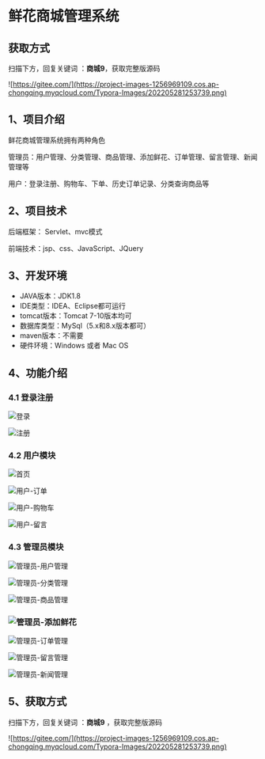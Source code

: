 # 鲜花商城管理系统

## 获取方式

扫描下方，回复关键词  ：**商城9**，获取完整版源码

![https://gitee.com/](https://project-images-1256969109.cos.ap-chongqing.myqcloud.com/Typora-Images/202205281253739.png)

## 1、项目介绍

鲜花商城管理系统拥有两种角色

管理员：用户管理、分类管理、商品管理、添加鲜花、订单管理、留言管理、新闻管理等

用户：登录注册、购物车、下单、历史订单记录、分类查询商品等


## 2、项目技术

后端框架： Servlet、mvc模式

前端技术：jsp、css、JavaScript、JQuery

## 3、开发环境

- JAVA版本：JDK1.8
- IDE类型：IDEA、Eclipse都可运行
- tomcat版本：Tomcat 7-10版本均可
- 数据库类型：MySql（5.x和8.x版本都可） 
- maven版本：不需要
- 硬件环境：Windows 或者 Mac OS


## 4、功能介绍

### 4.1 登录注册

![登录](https://project-images-1256969109.cos.ap-chongqing.myqcloud.com/Typora-Images/202208141800856.jpg)

![注册](https://project-images-1256969109.cos.ap-chongqing.myqcloud.com/Typora-Images/202208141800824.jpg)

### 4.2 用户模块

![首页](https://project-images-1256969109.cos.ap-chongqing.myqcloud.com/Typora-Images/202208141801230.jpg)

![用户-订单](https://project-images-1256969109.cos.ap-chongqing.myqcloud.com/Typora-Images/202208141801984.jpg)

![用户-购物车](https://project-images-1256969109.cos.ap-chongqing.myqcloud.com/Typora-Images/202208141801992.jpg)

![用户-留言](https://project-images-1256969109.cos.ap-chongqing.myqcloud.com/Typora-Images/202208141801153.jpg)

### 4.3 管理员模块

![管理员-用户管理](https://project-images-1256969109.cos.ap-chongqing.myqcloud.com/Typora-Images/202208141801338.jpg)

![管理员-分类管理](https://project-images-1256969109.cos.ap-chongqing.myqcloud.com/Typora-Images/202208141801910.jpg)

![管理员-商品管理](https://project-images-1256969109.cos.ap-chongqing.myqcloud.com/Typora-Images/202208141801836.jpg)

### ![管理员-添加鲜花](https://project-images-1256969109.cos.ap-chongqing.myqcloud.com/Typora-Images/202208141801645.jpg)

![管理员-订单管理](https://project-images-1256969109.cos.ap-chongqing.myqcloud.com/Typora-Images/202208141801612.jpg)

![管理员-留言管理](https://project-images-1256969109.cos.ap-chongqing.myqcloud.com/Typora-Images/202208141801793.jpg)

![管理员-新闻管理](https://project-images-1256969109.cos.ap-chongqing.myqcloud.com/Typora-Images/202208141801674.jpg)

## 5、获取方式

扫描下方，回复关键词  ：**商城9** ，获取完整版源码



![https://gitee.com/](https://project-images-1256969109.cos.ap-chongqing.myqcloud.com/Typora-Images/202205281253739.png)

